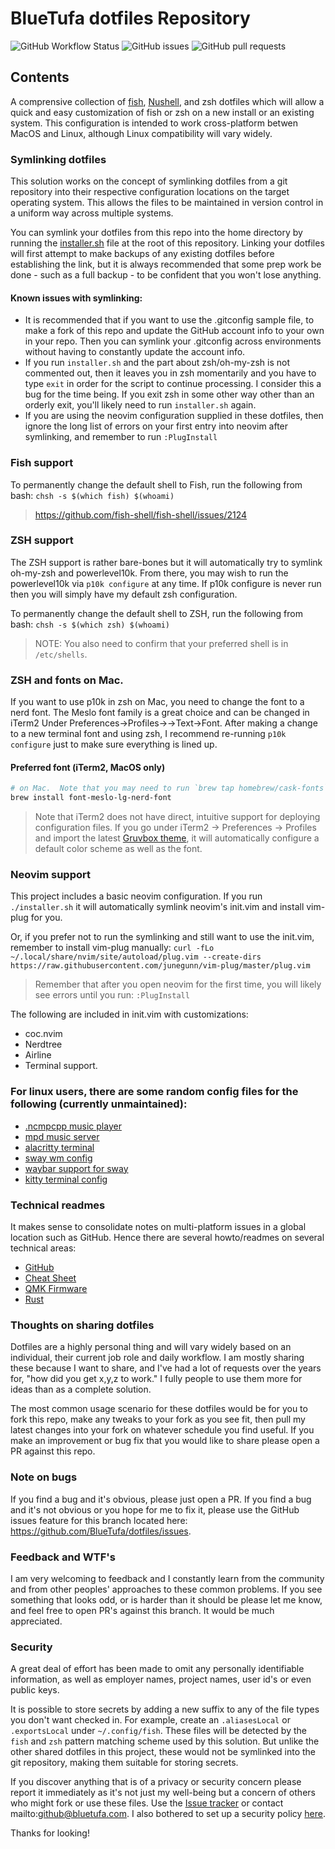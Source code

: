 # BlueTufa dotfiles Repository
![GitHub Workflow Status](https://img.shields.io/github/workflow/status/BlueTufa/dotfiles/CI)
![GitHub issues](https://img.shields.io/github/issues/BlueTufa/dotfiles)
![GitHub pull requests](https://img.shields.io/github/issues-pr/BlueTufa/dotfiles)

## Contents
A comprensive collection of [fish](https://fishshell.com/), [Nushell](https://www.nushell.sh/), and zsh dotfiles which will allow a quick and easy customization of fish or zsh on a new install or an existing system.  This configuration is intended to work cross-platform betwen MacOS and Linux, although Linux compatibility will vary widely.  

### Symlinking dotfiles
This solution works on the concept of symlinking dotfiles from a git repository into their respective configuration locations on the target operating system.  This allows the files to be maintained in version control in a uniform way across multiple systems.

You can symlink your dotfiles from this repo into the home directory by running the [installer.sh](installer.sh) file at the root of this repository.  Linking your dotfiles will first attempt to make backups of any existing dotfiles before establishing the link, but it is always recommended that some prep work be done - such as a full backup - to be confident that you won't lose anything.

#### Known issues with symlinking:
* It is recommended that if you want to use the .gitconfig sample file, to make a fork of this repo and update the GitHub account info to your own in your repo.  Then you can symlink your .gitconfig across environments without having to constantly update the account info.  
* If you run `installer.sh` and the part about zsh/oh-my-zsh is not commented out, then it leaves you in zsh momentarily and you have to type `exit` in order for the script to continue processing.  I consider this a bug for the time being.  If you exit zsh in some other way other than an orderly exit, you'll likely need to run `installer.sh` again.
* If you are using the neovim configuration supplied in these dotfiles, then ignore the long list of errors on your first entry into neovim after symlinking, and remember to run `:PlugInstall`

### Fish support
To permanently change the default shell to Fish, run the following from bash:
`chsh -s $(which fish) $(whoami)`
> https://github.com/fish-shell/fish-shell/issues/2124

### ZSH support 
The ZSH support is rather bare-bones but it will automatically try to symlink oh-my-zsh and powerlevel10k.  From there, you may wish to run the powerlevel10k via `p10k configure` at any time.  If p10k configure is never run then you will simply have my default zsh configuration.

To permanently change the default shell to ZSH, run the following from bash:
`chsh -s $(which zsh) $(whoami)`

> NOTE: You also need to confirm that your preferred shell is in `/etc/shells`.  

### ZSH and fonts on Mac.
If you want to use p10k in zsh on Mac, you need to change the font to a nerd font.  The Meslo font family is a great choice and can be changed in iTerm2 Under Preferences->Profiles-><Profile Name>->Text->Font.  After making a change to a new terminal font and using zsh, I recommend re-running `p10k configure` just to make sure everything is lined up.

#### Preferred font (iTerm2, MacOS only)
```bash
# on Mac.  Note that you may need to run `brew tap homebrew/cask-fonts` first
brew install font-meslo-lg-nerd-font
```

> Note that iTerm2 does not have direct, intuitive support for deploying configuration files.  If you go under iTerm2 -> Preferences -> Profiles and import the latest [Gruvbox theme](themes/Gruvbox.json), it will automatically configure a default color scheme as well as the font.

### Neovim support
This project includes a basic neovim configuration.  If you run `./installer.sh` it will automatically symlink neovim's init.vim and install vim-plug for you.   

Or, if you prefer not to run the symlinking and still want to use the init.vim, remember to install vim-plug manually:
  `curl -fLo ~/.local/share/nvim/site/autoload/plug.vim --create-dirs https://raw.githubusercontent.com/junegunn/vim-plug/master/plug.vim`

> Remember that after you open neovim for the first time, you will likely see errors until you run: `:PlugInstall`

The following are included in init.vim with customizations:
* coc.nvim 
* Nerdtree
* Airline
* Terminal support.

### For linux users, there are some random config files for the following (currently unmaintained):
* [.ncmpcpp music player](.ncmpcpp/)
* [mpd music server](mpd/)
* [alacritty terminal](alacritty/)
* [sway wm config](sway/)
* [waybar support for sway](waybar/)
* [kitty terminal config](kitty/)

### Technical readmes
It makes sense to consolidate notes on multi-platform issues in a global location such as GitHub.  Hence there are several howto/readmes on several technical areas:
- [GitHub](git_notes.MD)
- [Cheat Sheet](tech_cheat_sheet.MD)
- [QMK Firmware](qmk_notes.MD)
- [Rust](rust_notes.MD)

### Thoughts on sharing dotfiles
Dotfiles are a highly personal thing and will vary widely based on an individual, their current job role and daily workflow.  I am mostly sharing these because I want to share, and I've had a lot of requests over the years for, "how did you get x,y,z to work."  I fully people to use them more for ideas than as a complete solution.  

The most common usage scenario for these dotfiles would be for you to fork this repo, make any tweaks to your fork as you see fit, then pull my latest changes into your fork on whatever schedule you find useful.  If you make an improvement or bug fix that you would like to share please open a PR against this repo.  

### Note on bugs
If you find a bug and it's obvious, please just open a PR.  If you find a bug and it's not obvious or you hope for me to fix it, please use the GitHub issues feature for this branch located here: https://github.com/BlueTufa/dotfiles/issues.

### Feedback and WTF's
I am very welcoming to feedback and I constantly learn from the community and from other peoples' approaches to these common problems.  If you see something that looks odd, or is harder than it should be please let me know, and feel free to open PR's against this branch.  It would be much appreciated.  

### Security
A great deal of effort has been made to omit any personally identifiable information, as well as employer names, project names, user id's or even public keys.

It is possible to store secrets by adding a new suffix to any of the file types you don't want checked in.  For example, create an `.aliasesLocal` or `.exportsLocal` under `~/.config/fish`.  These files will be detected by the `fish` and `zsh` pattern matching scheme used by this solution.  But unlike the other shared dotfiles in this project, these would not be symlinked into the git repository, making them suitable for storing secrets.

If you discover anything that is of a privacy or security concern please report it immediately as it's not just my well-being but a concern of others who might fork or use these files.  Use the [Issue tracker](https://github.com/BlueTufa/dotfiles/issues) or contact mailto:github@bluetufa.com.  I also bothered to set up a security policy [here](https://github.com/BlueTufa/dotfiles/security).

Thanks for looking!
